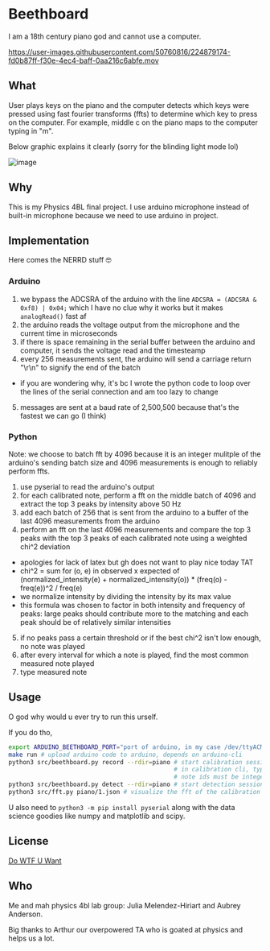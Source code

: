 # Beethboard

I am a 18th century piano god and cannot use a computer.

https://user-images.githubusercontent.com/50760816/224879174-fd0b87ff-f30e-4ec4-baff-0aa216c6abfe.mov

## What

User plays keys on the piano and the computer detects which keys were pressed using fast fourier transforms (ffts) to determine which key to press on the computer. For example, middle c on the piano maps to the computer typing in "m".

Below graphic explains it clearly (sorry for the blinding light mode lol)

![image](https://user-images.githubusercontent.com/50760816/224879375-5ae5b2c3-9d16-4202-a41d-ba4b6e2f4514.png)

## Why

This is my Physics 4BL final project. I use arduino microphone instead of built-in microphone because we need to use arduino in project.

## Implementation

Here comes the NERRD stuff 🤓

### Arduino

1. we bypass the ADCSRA of the arduino with the line `ADCSRA = (ADCSRA & 0xf8) | 0x04;` which I have no clue why it works but it makes `analogRead()` fast af
2. the arduino reads the voltage output from the microphone and the current time in microseconds
3. if there is space remaining in the serial buffer between the arduino and computer, it sends the voltage read and the timesteamp
4. every 256 measurements sent, the arduino will send a carriage return "\r\n" to signify the end of the batch
  * if you are wondering why, it's bc I wrote the python code to loop over the lines of the serial connection and am too lazy to change
5. messages are sent at a baud rate of 2,500,500 because that's the fastest we can go (I think)

### Python

Note: we choose to batch fft by 4096 because it is an integer mulitple of the arduino's sending batch size and 4096 measurements is enough to reliably perform ffts. 

1. use pyserial to read the arduino's output
2. for each calibrated note, perform a fft on the middle batch of 4096 and extract the top 3 peaks by intensity above 50 Hz
3. add each batch of 256 that is sent from the arduino to a buffer of the last 4096 measurements from the arduino
4. perform an fft on the last 4096 measurements and compare the top 3 peaks with the top 3 peaks of each calibrated note using a weighted chi^2 deviation
  * apologies for lack of latex but gh does not want to play nice today TAT
  * chi^2 = sum for (o, e) in observed x expected of (normalized_intensity(e) + normalized_intensity(o)) * (freq(o) - freq(e))^2 / freq(e)
  * we normalize intensity by dividing the intensity by its max value
  * this formula was chosen to factor in both intensity and frequency of peaks: large peaks should contribute more to the matching and each peak should be of relatively similar intensities
5. if no peaks pass a certain threshold or if the best chi^2 isn't low enough, no note was played
6. after every interval for which a note is played, find the most common measured note played
7. type measured note

## Usage

O god why would u ever try to run this urself.

If you do tho,

```bash
export ARDUINO_BEETHBOARD_PORT="port of arduino, in my case /dev/ttyACM0"
make run # upload arduino code to arduino, depends on arduino-cli
python3 src/beethboard.py record --rdir=piano # start calibration session and save to directory `piano`
                                              # in calibration cli, type `r 1` to start recording note #1 and `s` to stop recording
                                              # note ids must be integer between 1 and 26 bc pls i haven't made this program generic yet
python3 src/beethboard.py detect --rdir=piano # start detection session with calibration from directory `piano`
python3 src/fft.py piano/1.json # visualize the fft of the calibration of note 1 of the piano calibration
```

U also need to `python3 -m pip install pyserial` along with the data science goodies like numpy and matplotlib and scipy.

## License

[Do WTF U Want](./LICENSE)

## Who

Me and mah physics 4bl lab group: Julia Melendez-Hiriart and Aubrey Anderson.

Big thanks to Arthur our overpowered TA who is goated at physics and helps us a lot.
